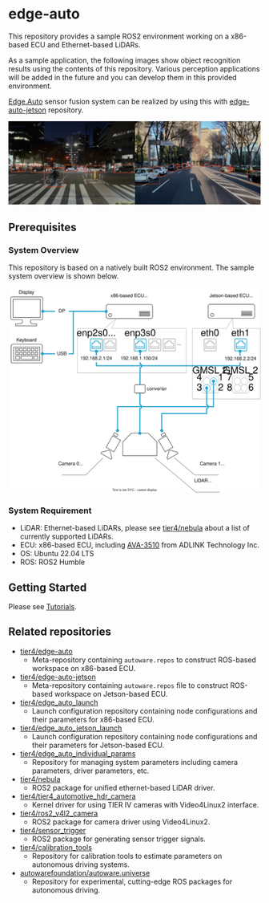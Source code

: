 # edge-auto

This repository provides a sample ROS2 environment working on a x86-based ECU and Ethernet-based LiDARs.

As a sample application, the following images show object recognition results using the contents of this repository. Various perception applications will be added in the future and you can develop them in this provided environment.

[Edge.Auto](http://edge.auto) sensor fusion system can be realized by using this with [edge-auto-jetson](https://github.com/tier4/edge-auto-jetson) repository.


![object recognition example](docs/sample.png "edge-auto object recognition example")
## Prerequisites

### System Overview

This repository is based on a natively built ROS2 environment. The sample system overview is shown below.

![system overview](docs/tutorials/connection.drawio.svg "edge-auto overview")

### System Requirement

- LiDAR: Ethernet-based LiDARs, please see [tier4/nebula](https://github.com/tier4/nebula) about a list of currently supported LiDARs.
- ECU: x86-based ECU, including [AVA-3510](https://www.adlinktech.com/Products/Connected-Autonomous-Vehicle-Solutions/AVA/AVA-3510) from ADLINK Technology Inc.
- OS: Ubuntu 22.04 LTS
- ROS: ROS2 Humble


## Getting Started

Please see [Tutorials](docs/tutorials.md).

## Related repositories

- [tier4/edge-auto](https://github.com/tier4/edge-auto)
  - Meta-repository containing `autoware.repos` to construct ROS-based workspace on x86-based ECU.
- [tier4/edge-auto-jetson](https://github.com/tier4/edge-auto-jetson)
  - Meta-repository containing `autoware.repos` file to construct ROS-based workspace on Jetson-based ECU.
- [tier4/edge_auto_launch](https://github.com/tier4/edge_auto_launch)
  - Launch configuration repository containing node configurations and their parameters for x86-based ECU.
- [tier4/edge_auto_jetson_launch](https://github.com/tier4/edge_auto_jetson_launch)
  - Launch configuration repository containing node configurations and their parameters for Jetson-based ECU.
- [tier4/edge_auto_individual_params](https://github.com/tier4/edge_auto_individual_params)
  - Repository for managing system parameters including camera parameters, driver parameters, etc.
- [tier4/nebula](https://github.com/tier4/nebula)
  - ROS2 package for unified ethernet-based LiDAR driver.
- [tier4/tier4_automotive_hdr_camera](https://github.com/tier4/tier4_automotive_hdr_camera)
  - Kernel driver for using TIER IV cameras with Video4Linux2 interface.
- [tier4/ros2_v4l2_camera](https://github.com/tier4/ros2_v4l2_camera)
  - ROS2 package for camera driver using Video4Linux2.
- [tier4/sensor_trigger](https://github.com/tier4/sensor_trigger)
  - ROS2 package for generating sensor trigger signals.
- [tier4/calibration_tools](https://github.com/tier4/CalibrationTools)
  - Repository for calibration tools to estimate parameters on autonomous driving systems.
- [autowarefoundation/autoware.universe](https://github.com/autowarefoundation/autoware.universe)
  - Repository for experimental, cutting-edge ROS packages for autonomous driving.
